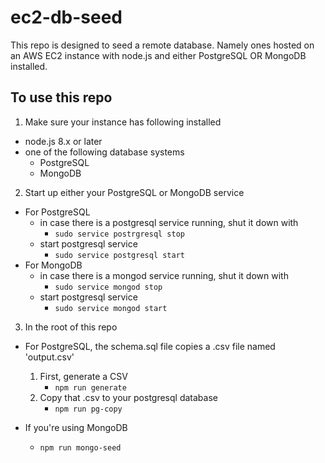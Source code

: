 # ec2-db-seed

This repo is designed to seed a remote database.
Namely ones hosted on an AWS EC2 instance with node.js and either
PostgreSQL OR MongoDB installed.

## To use this repo

1) Make sure your instance has following installed
  - node.js 8.x or later
  - one of the following database systems
    - PostgreSQL
    - MongoDB

2) Start up either your PostgreSQL or MongoDB service
  - For PostgreSQL 
    - in case there is a postgresql service running, shut it down with
      - `sudo service postrgresql stop`
    - start postgresql service
      - `sudo service postgresql start`
  - For MongoDB 
    - in case there is a mongod service running, shut it down with
      - `sudo service mongod stop`
    - start postgresql service
      - `sudo service mongod start`

3) In the root of this repo
  - For PostgreSQL, the schema.sql file copies a .csv file named 'output.csv'
    1) First, generate a CSV
        - `npm run generate`
    2) Copy that .csv to your postgresql database
        - `npm run pg-copy`

  - If you're using MongoDB
      - `npm run mongo-seed`